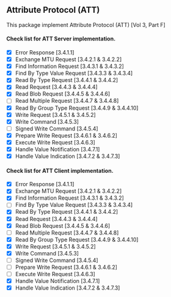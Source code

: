 ## Attribute Protocol (ATT)

This package implement Attribute Protocol (ATT) [Vol 3, Part F]

#### Check list for ATT Server implementation.
  - [x] Error Response [3.4.1.1]
  - [x] Exchange MTU Request [3.4.2.1 & 3.4.2.2]
  - [x] Find Information Request [3.4.3.1 & 3.4.3.2]
  - [x] Find By Type Value Request [3.4.3.3 & 3.4.3.4]
  - [x] Read By Type Request [3.4.4.1 & 3.4.4.2]
  - [x] Read Request [3.4.4.3 & 3.4.4.4]
  - [x] Read Blob Request [3.4.4.5 & 3.4.4.6]
  - [ ] Read Multiple Request [3.4.4.7 & 3.4.4.8]
  - [x] Read By Group Type Request [3.4.4.9 & 3.4.4.10]
  - [x] Write Request [3.4.5.1 & 3.4.5.2]
  - [x] Write Command [3.4.5.3]
  - [ ] Signed Write Command [3.4.5.4]
  - [x] Prepare Write Request [3.4.6.1 & 3.4.6.2]
  - [x] Execute Write Request [3.4.6.3]
  - [x] Handle Value Notification [3.4.7.1]
  - [x] Handle Value Indication [3.4.7.2 & 3.4.7.3]

#### Check list for ATT Client implementation.

  - [x] Error Response [3.4.1.1]
  - [x] Exchange MTU Request [3.4.2.1 & 3.4.2.2]
  - [x] Find Information Request [3.4.3.1 & 3.4.3.2]
  - [ ] Find By Type Value Request [3.4.3.3 & 3.4.3.4]
  - [x] Read By Type Request [3.4.4.1 & 3.4.4.2]
  - [x] Read Request [3.4.4.3 & 3.4.4.4]
  - [x] Read Blob Request [3.4.4.5 & 3.4.4.6]
  - [ ] Read Multiple Request [3.4.4.7 & 3.4.4.8]
  - [x] Read By Group Type Request [3.4.4.9 & 3.4.4.10]
  - [x] Write Request [3.4.5.1 & 3.4.5.2]
  - [x] Write Command [3.4.5.3]
  - [ ] Signed Write Command [3.4.5.4]
  - [ ] Prepare Write Request [3.4.6.1 & 3.4.6.2]
  - [ ] Execute Write Request [3.4.6.3]
  - [x] Handle Value Notification [3.4.7.1]
  - [x] Handle Value Indication [3.4.7.2 & 3.4.7.3]
